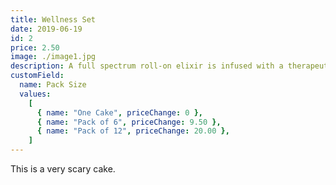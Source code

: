 ```yaml
---
title: Wellness Set
date: 2019-06-19
id: 2
price: 2.50
image: ./image1.jpg
description: A full spectrum roll-on elixir is infused with a therapeutic blend of essential oils and active botanicals.
customField:
  name: Pack Size
  values:
    [
      { name: "One Cake", priceChange: 0 },
      { name: "Pack of 6", priceChange: 9.50 },
      { name: "Pack of 12", priceChange: 20.00 },
    ]
---
```


This is a very scary cake.
